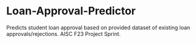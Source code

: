 # Loan-Approval-Predictor
Predicts student loan approval based on provided dataset of existing loan approvals/rejections. AISC F23 Project Sprint.

